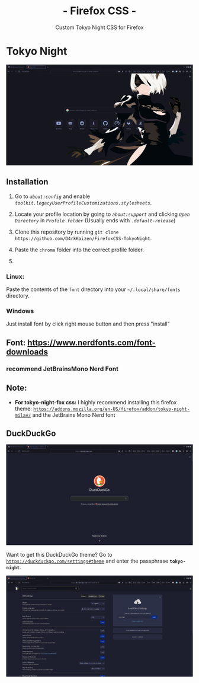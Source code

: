 <div align="center">
<h1>- Firefox CSS -</h1>
Custom Tokyo Night CSS for Firefox
</div>

# Tokyo Night

![preview](preview.png)

## Installation

1. Go to *`about:config`* and enable *`toolkit.legacyUserProfileCustomizations.stylesheets`*.

2. Locate your profile location by going to *`about:support`* and clicking *`Open Directory`* in *`Profile folder`* (Usually ends with *`.default-release`*)

3. Clone this repository by running `git clone https://github.com/D4rkKaizen/FirefoxCSS-TokyoNight`.

4. Paste the `chrome` folder into the correct profile folder.
    
6. 
### Linux:
Paste the contents of the `font` directory into your `~/.local/share/fonts` directory.

### Windows
Just install font by click right mouse button and then press "install"

## Font: https://www.nerdfonts.com/font-downloads

### recommend JetBrainsMono Nerd Font
## Note:
- **For tokyo-night-fox css:**
I highly recommend installing this firefox theme: [`https://addons.mozilla.org/en-US/firefox/addon/tokyo-night-milav/`](https://addons.mozilla.org/en-US/firefox/addon/tokyo-night-milav/) and the JetBrains Mono Nerd font


 ## DuckDuckGo
![ddg-theme](ddg2.png)

Want to get this DuckDuckGo theme? Go to [`https://duckduckgo.com/settings#theme`](https://duckduckgo.com/settings#theme) and enter the passphrase **`tokyo-night`**.

![ddg](ddg.png)
